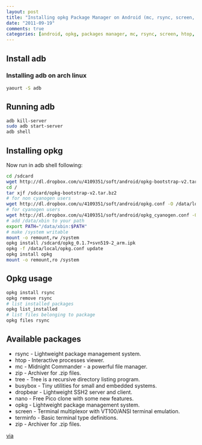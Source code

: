 ```yaml
---
layout: post
title: "Installing opkg Package Manager on Android (mc, rsync, screen, htop, zip, busybox, tree)"
date: "2011-09-19"
comments: true
categories: [android, opkg, packages manager, mc, rsync, screen, htop, zip, busybox, tree]
---
```

<!--more-->

## Install adb
### Installing adb on arch linux
``` bash
yaourt -S adb
```

## Running adb
``` bash
adb kill-server
sudo adb start-server
adb shell
```

## Installing opkg
Now run in adb shell following:

``` bash
cd /sdcard
wget http://dl.dropbox.com/u/4109351/soft/android/opkg-bootstrap-v2.tar.bz2
cd /
tar xjf /sdcard/opkg-bootstrap-v2.tar.bz2
# for non cyanogen users
wget http://dl.dropbox.com/u/4109351/soft/android/opkg.conf -O /data/local/opkg.conf
# for cyanogen users
wget http://dl.dropbox.com/u/4109351/soft/android/opkg_cyanogen.conf -O /data/local/opkg.conf
# add /data/xbin to your path
export PATH="/data/xbin:$PATH"
# make /system writable
mount -o remount,rw /system
opkg install /sdcard/opkg_0.1.7+svn519-2_arm.ipk
opkg -f /data/local/opkg.conf update
opkg install opkg
mount -o remount,ro /system
```

## Opkg usage
``` bash
opkg install rsync
opkg remove rsync
# list installed packages
opkg list_installed
# list files belonging to package
opkg files rsync
```

## Available packages
* rsync - Lightweight package management system.
* htop - Interactive processes viewer.
* mc - Midnight Commander - a powerful file manager.
* zip - Archiver for .zip files.
* tree - Tree is a recursive directory listing program.
* busybox - Tiny utilities for small and embedded systems.
* dropbear - Lightweight SSH2 server and client.
* nano - Free Pico clone with some new features.
* opkg - Lightweight package management system.
* screen - Terminal multiplexor with VT100/ANSI terminal emulation.
* terminfo - Basic terminal type definitions.
* zip - Archiver for .zip files.

[via](http://android.modaco.com/topic/299984-linux-tools-coming-to-mcr/)
